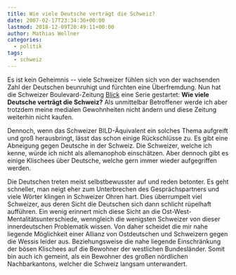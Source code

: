 ```yaml
---
title: Wie viele Deutsche verträgt die Schweiz?
date: 2007-02-17T23:34:36+00:00
lastmod: 2018-12-09T20:49:11+00:00
author: Mathias Wellner
categories:
  - politik
tags:
  - schweiz
---
```

Es ist kein Geheimnis -- viele Schweizer fühlen sich von der wachsenden Zahl der Deutschen beunruhigt und fürchten eine Überfremdung. Nun hat die Schweizer Boulevard-Zeitung [Blick](http://www.blick.ch) eine Serie gestartet: **Wie viele Deutsche verträgt die Schweiz?** Als unmittelbar Betroffener werde ich aber trotzdem meine medialen Gewohnheiten nicht ändern und diese Zeitung weiterhin nicht kaufen.
<!--more-->

Dennoch, wenn das Schweizer BILD-Äquivalent ein solches Thema aufgreift und groß herausbringt, lässt das schon einige Rückschlüsse zu. Es gibt eine Abneigung gegen Deutsche in der Schweiz. Die Schweizer, welche ich kenne, würde ich nicht als allemanophob einschätzen. Aber dennoch gibt es einige Klischees über Deutsche, welche gern immer wieder aufgegriffen werden.

Die Deutschen treten meist selbstbewusster auf und reden betonter. Es geht schneller, man neigt eher zum Unterbrechen des Gesprächspartners und viele Wörter klingen in Schweizer Ohren hart. Dies überrumpelt viel Schweizer, aus deren Sicht die Deutschen sich dann schlicht rüpelhaft aufführen. Ein wenig erinnert mich diese Sicht an die Ost-West-Mentalitätsunterschiede, wenngleich die wenigsten Schweizer von dieser innerdeutschen Problematik wissen. Von daher scheidet die mir nahe liegende Möglichkeit einer Allianz von Ostdeutschen und Schweizern gegen die Wessis leider aus. Beziehungsweise die nahe liegende Einschränkung der bösen Klischees auf die Bewohner der westlichen Bundesländer. Somit bin auch ich gemeint, als ein Bewohner des großen nördlichen Nachbarkantons, welcher die Schweiz langsam unterwandert.